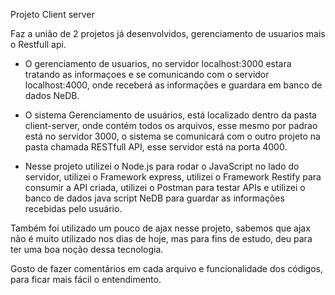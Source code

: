 Projeto Client server

Faz a união de 2 projetos já desenvolvidos, gerenciamento de usuarios mais o Restfull api.

- O gerenciamento de usuarios, no servidor localhost:3000 estara tratando as informaçoes e se comunicando com o servidor localhost:4000, onde receberá as informações e guardara em banco de dados NeDB.

- O sistema Gerenciamento de usuários, está localizado dentro da pasta client-server, onde contém todos os arquivos, esse mesmo por padrao está no servidor 3000, o sistema se comunicará com o outro projeto na pasta chamada RESTfull API, esse servidor está na porta 4000.

- Nesse projeto utilizei o Node.js para rodar o JavaScript no lado do servidor, utilizei o Framework express, utilizei o Framework Restify para consumir a API criada, utilizei o Postman para testar APIs e utilizei o banco de dados java script NeDB para guardar as informações recebidas pelo usuário.

Também foi utilizado um pouco de ajax nesse projeto, sabemos que ajax não é muito utilizado nos dias de hoje, mas para fins de estudo, deu para ter uma boa noção dessa tecnologia.

Gosto de fazer comentários em cada arquivo e funcionalidade dos códigos, para ficar mais fácil o entendimento.
